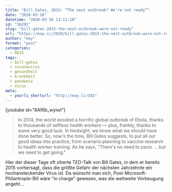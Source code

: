 ```yaml
---
title: "Bill Gates, 2015: “The next outbreak? We’re not ready”"
date: "2020-03-16"
datetime: "2020-03-16 13:11:10"
id: "36291"
slug: "bill-gates-2015-the-next-outbreak-were-not-ready"
url: "https://eay.cc/2020/bill-gates-2015-the-next-outbreak-were-not-ready/"
author: "eay"
format: "post"
categories:
  - 0815
tags:
  - bill-gates
  - coronavirus
  - gesundheit
  - krankheit
  - pandemie
  - virus
meta:
  - yourls_shorturl: "http://eay.li/3d3"
---
```


\[youtube id="6Af6b\_wyiwI"\]

> In 2014, the world avoided a horrific global outbreak of Ebola, thanks to thousands of selfless health workers — plus, frankly, thanks to some very good luck. In hindsight, we know what we should have done better. So, now's the time, Bill Gates suggests, to put all our good ideas into practice, from scenario planning to vaccine research to health worker training. As he says, "There's no need to panic ... but we need to get going."

Hier der dieser Tage oft zitierte TED-Talk von Bill Gates, in dem er bereits 2015 vorhersagt, dass die größte Gefahr der nächsten Jahrzehnte ein hochan­stecken­der Virus ist. Da wünscht man sich, Post-Microsoft-Philantropie-Bill wäre "in charge" gewesen, was die weltweite Vorbeugung angeht...
